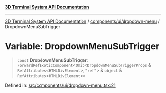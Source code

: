 [**3D Terminal System API Documentation**](../../../../README.md)

***

[3D Terminal System API Documentation](../../../../README.md) / [components/ui/dropdown-menu](../README.md) / DropdownMenuSubTrigger

# Variable: DropdownMenuSubTrigger

> `const` **DropdownMenuSubTrigger**: `ForwardRefExoticComponent`\<`Omit`\<`DropdownMenuSubTriggerProps` & `RefAttributes`\<`HTMLDivElement`\>, `"ref"`\> & `object` & `RefAttributes`\<`HTMLDivElement`\>\>

Defined in: [src/components/ui/dropdown-menu.tsx:21](https://github.com/Dicommunitas/ThreeJS_Terminal_3D/blob/2ffad36b03338064b23ef8f941c65d1facfc3d76/src/components/ui/dropdown-menu.tsx#L21)
